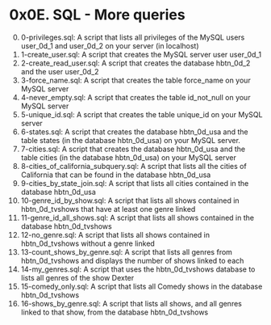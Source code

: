 # 0x0E. SQL - More queries

0. 0-privileges.sql: A script that lists all privileges of the MySQL users user_0d_1 and user_0d_2 on your server (in localhost)
1. 1-create_user.sql: A script that creates the MySQL server user user_0d_1
2. 2-create_read_user.sql: A script that creates the database hbtn_0d_2 and the user user_0d_2
3. 3-force_name.sql: A script that creates the table force_name on your MySQL server
4. 4-never_empty.sql: A script that creates the table id_not_null on your MySQL server
5. 5-unique_id.sql: A script that creates the table unique_id on your MySQL server
6. 6-states.sql: A script that creates the database hbtn_0d_usa and the table states (in the database hbtn_0d_usa) on your MySQL server.
7. 7-cities.sql: A script that creates the database hbtn_0d_usa and the table cities (in the database hbtn_0d_usa) on your MySQL server
8. 8-cities_of_california_subquery.sql: A script that lists all the cities of California that can be found in the database hbtn_0d_usa
9. 9-cities_by_state_join.sql: A script that lists all cities contained in the database hbtn_0d_usa
10. 10-genre_id_by_show.sql: A script that lists all shows contained in hbtn_0d_tvshows that have at least one genre linked
11. 11-genre_id_all_shows.sql: A script that lists all shows contained in the database hbtn_0d_tvshows
12. 12-no_genre.sql: A script that lists all shows contained in hbtn_0d_tvshows without a genre linked
13. 13-count_shows_by_genre.sql: A script that lists all genres from hbtn_0d_tvshows and displays the number of shows linked to each
14. 14-my_genres.sql: A script that uses the hbtn_0d_tvshows database to lists all genres of the show Dexter
15. 15-comedy_only.sql: A script that lists all Comedy shows in the database hbtn_0d_tvshows
16. 16-shows_by_genre.sql: A script that lists all shows, and all genres linked to that show, from the database hbtn_0d_tvshows